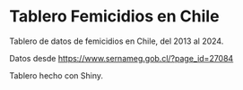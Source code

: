 # Tablero Femicidios en Chile

Tablero de datos de femicidios en Chile, del 2013 al 2024. 

Datos desde https://www.sernameg.gob.cl/?page_id=27084

Tablero hecho con Shiny.

